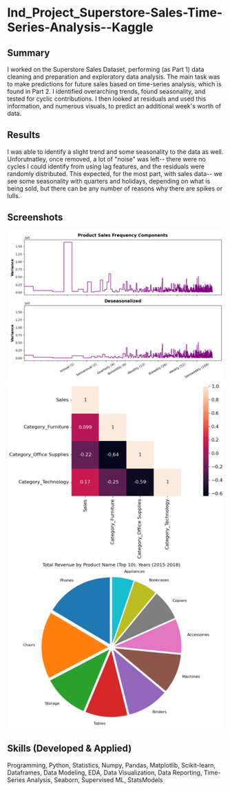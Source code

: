 # Ind_Project_Superstore-Sales-Time-Series-Analysis--Kaggle
    
## Summary
 I worked on the Superstore Sales Dataset, performing (as Part 1) data cleaning and preparation and exploratory data analysis.  The main task was to make predictions for future sales based on time-series analysis, which is found in Part 2.  I identified overarching trends, found seasonality, and tested for cyclic contributions.  I then looked at residuals and used this information, and numerous visuals, to predict an additional week's worth of data.

## Results
I was able to identify a slight trend and some seasonality to the data as well.  Unforutnatley, once removed, a lot of "noise" was left-- there were no cycles I could identify from using lag features, and the residuals were randomly distributed.  This expected, for the most part, with sales data-- we see some seasonality with quarters and holidays, depending on what is being sold, but there can be any number of reasons why there are spikes or lulls.  

## Screenshots
![screenshot3](https://github.com/dmarks84/Ind_Project_Superstore-Sales-Time-Series-Analysis--Kaggle/blob/main/superstore_screenshot3.png?raw=true)
![screenshot2](https://github.com/dmarks84/Ind_Project_Superstore-Sales-Time-Series-Analysis--Kaggle/blob/main/superstore_screenshot2.png?raw=true)
![screenshot1](https://github.com/dmarks84/Ind_Project_Superstore-Sales-Time-Series-Analysis--Kaggle/blob/main/superstore_screenshot1.png?raw=true)

## Skills (Developed & Applied)
Programming, Python, Statistics, Numpy, Pandas, Matplotlib, Scikit-learn, Dataframes, Data Modeling, EDA, Data Visualization, Data Reporting, Time-Series Analysis, Seaborn, Supervised ML, StatsModels
